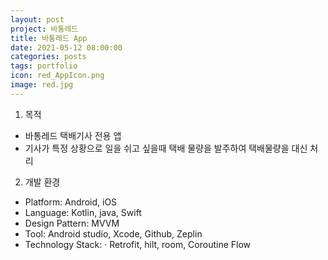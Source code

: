 ```yaml
---
layout: post
project: 바통레드
title: 바통레드 App
date: 2021-05-12 08:00:00 
categories: posts 
tags: portfolio
icon: red_AppIcon.png
image: red.jpg
---
```

1) 목적
 - 바통레드 택배기사 전용 앱
 - 기사가 특정 상황으로 일을 쉬고 싶을때 택배 물량을 발주하여 택배물량을 대신 처리

2) 개발 환경
 - Platform: Android, iOS  
 - Language: Kotlin, java, Swift
 - Design Pattern: MVVM
 - Tool: Android studio, Xcode, Github, Zeplin
 - Technology Stack:
  · Retrofit, hilt, room, Coroutine Flow